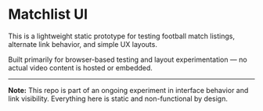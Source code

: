 # Matchlist UI

This is a lightweight static prototype for testing football match listings, alternate link behavior, and simple UX layouts.

Built primarily for browser-based testing and layout experimentation — no actual video content is hosted or embedded.

---

**Note:** This repo is part of an ongoing experiment in interface behavior and link visibility. Everything here is static and non-functional by design.
